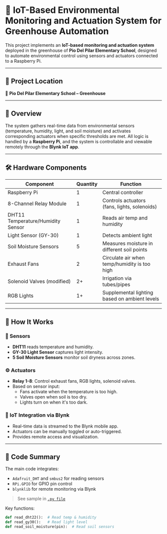 # 🌿 IoT-Based Environmental Monitoring and Actuation System for Greenhouse Automation

This project implements an **IoT-based monitoring and actuation system** deployed in the greenhouse of **Pio Del Pilar Elementary School**, designed to automate environmental control using sensors and actuators connected to a Raspberry Pi.

---

## 📍 Project Location
📌 **Pio Del Pilar Elementary School – Greenhouse**

---

## 🧠 Overview

The system gathers real-time data from environmental sensors (temperature, humidity, light, and soil moisture) and activates corresponding actuators when specific thresholds are met. All logic is handled by a **Raspberry Pi**, and the system is controllable and viewable remotely through the **Blynk IoT app**.

---

## 🛠 Hardware Components

| Component                  | Quantity | Function                                           |
|----------------------------|----------|----------------------------------------------------|
| Raspberry Pi              | 1        | Central controller                                 |
| 8-Channel Relay Module     | 1        | Controls actuators (fans, lights, solenoids)       |
| DHT11 Temperature/Humidity Sensor | 1 | Reads air temp and humidity                        |
| Light Sensor (GY-30)       | 1        | Detects ambient light                              |
| Soil Moisture Sensors      | 5        | Measures moisture in different soil points         |
| Exhaust Fans               | 2        | Circulate air when temp/humidity is too high       |
| Solenoid Valves (modified)| 2+       | Irrigation via tubes/pipes                         |
| RGB Lights                 | 1+       | Supplemental lighting based on ambient levels      |

---

## 🔄 How It Works

### 📡 Sensors
- **DHT11** reads temperature and humidity.
- **GY-30 Light Sensor** captures light intensity.
- **5 Soil Moisture Sensors** monitor soil dryness across zones.

### ⚙️ Actuators
- **Relay 1-8**: Control exhaust fans, RGB lights, solenoid valves.
- Based on sensor input:
  - Fans activate when the temperature is too high.
  - Valves open when soil is too dry.
  - Lights turn on when it's too dark.

### 📲 IoT Integration via Blynk
- Real-time data is streamed to the Blynk mobile app.
- Actuators can be manually toggled or auto-triggered.
- Provides remote access and visualization.

---

## 📂 Code Summary

The main code integrates:
- `Adafruit_DHT` and `smbus2` for reading sensors
- `RPi.GPIO` for GPIO pin control
- `blynklib` for remote monitoring via Blynk

> See sample in [`.py file`](#) 

Key functions:
```python
def read_dht22():  # Read temp & humidity
def read_gy30():   # Read light level
def read_soil_moisture(pin):  # Read soil sensors
